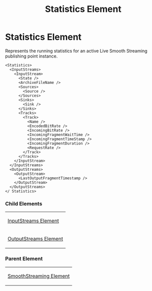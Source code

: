 ﻿---
title: Statistics Element
TOCTitle: Statistics Element
ms:assetid: f864df2f-3a35-4571-a312-0a716c092aaf
ms:mtpsurl: https://msdn.microsoft.com/en-us/library/Hh547075(v=VS.90)
ms:contentKeyID: 37836916
ms.date: 05/02/2012
mtps_version: v=VS.90
---

# Statistics Element

Represents the running statistics for an active Live Smooth Streaming publishing point instance.

    <Statistics>
      <InputStreams>
        <InputStream>
          <State />
          <ArchiveFileName />
          <Sources>
            <Source />
          </Sources>
          <Sinks>
            <Sink />
          </Sinks>
          <Tracks>
            <Track>
              <Name />
              <EncodedBitRate />
              <IncomingBitRate />
              <IncomingFragmentWaitTime />
              <IncomingFragmentTimeStamp />
              <IncomingFragmentDuration />
              <RequestRate />
            </Track>
          </Tracks>
        </InputStream>
      </InputStreams>
      <OutputStreams>
        <OutputStream>
          <LastOutputFragmentTimestamp />
        </OutputStream>
      </OutputStreams>
    </ Statistics>

### Child Elements

<table>
<colgroup>
<col style="width: 100%" />
</colgroup>
<tbody>
<tr class="odd">
<td><p><a href="inputstreams-element.md">InputStreams Element</a></p></td>
</tr>
<tr class="even">
<td><p><a href="outputstreams-element.md">OutputStreams Element</a></p></td>
</tr>
</tbody>
</table>


### Parent Element

<table>
<colgroup>
<col style="width: 100%" />
</colgroup>
<tbody>
<tr class="odd">
<td><p><a href="smoothstreaming-element.md">SmoothStreaming Element</a></p></td>
</tr>
</tbody>
</table>

